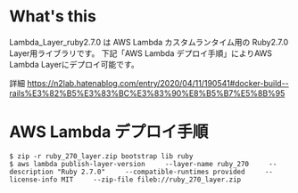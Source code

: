 # What's this
Lambda_Layer_ruby2.7.0 は AWS Lambda カスタムランタイム用の Ruby2.7.0 Layer用ライブラリです。
下記「AWS Lambda デプロイ手順」によりAWS Lambda Layerにデプロイ可能です。

詳細 https://n2lab.hatenablog.com/entry/2020/04/11/190541#docker-build--rails%E3%82%B5%E3%83%BC%E3%83%90%E8%B5%B7%E5%8B%95

# AWS Lambda デプロイ手順
```
$ zip -r ruby_270_layer.zip bootstrap lib ruby
$ aws lambda publish-layer-version     --layer-name ruby_270     --description "Ruby 2.7.0"     --compatible-runtimes provided     --license-info MIT     --zip-file fileb://ruby_270_layer.zip
```
